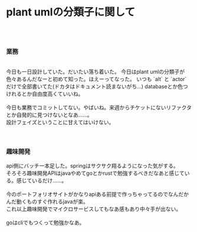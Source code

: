 # plant umlの分類子に関して
<br/>
<br/>

### 業務
<br/>
今日も一日設計していた。だいたい落ち着いた。
今日はplant umlの分類子が色々あるんだなーと初めて知った。ほえーってなった。
いつも `alt` と `actor` だけで全部書いてた(ドカタはドキュメント読まないがち...)    
databaseとか色つけれるとか自由度高くていいね。  

<br/>
<br/>
今日も業務でコミットしてない。やばいね。来週からチケットにないリファクタとか自発的に見つけないとなあ......。  
<br/>
設計フェイズということに甘えてはいけない。
<br/>
<br/>
<br/>

### 趣味開発
api側にバッチ一本足した。springはサクサク翔るようになった気がする。  
そろそろ趣味開発APIはjavaやめてgoとかrustで勉強するべきだなあと感じている。感じているだけ......。  
<br/>
今のポートフォリオサイトがかなりapiある前提で作っちゃってるのでなんだかんだ動くものすぐ作れるjavaが楽。  
これ以上趣味開発でマイクロサービスしてもなあ感もあり中々手が出ない。  
<br/>
goはcliでもつくって勉強かなあ。

